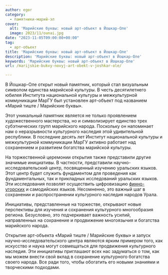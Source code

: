 ```yaml
---
author: egor
category:
  - памятники-марий-эл
cover:
  alt: 'Марийские буквы: новый арт-объект в Йошкар-Оле'
  image: 2023/11/ounai.jpg
date: "2023-11-05T09:00:00+00:00"
tag:
  - арт-объект
title: 'Марийские буквы: новый арт-объект в Йошкар-Оле'
description: 'Марийские буквы: новый арт-объект в Йошкар-Оле'
keywords: 'Марийские буквы: новый арт-объект в Йошкар-Оле'
url: /marijskie-bukvy-novyj-art-obekt-v-joshkar-ole/

---
```

В Йошкар-Оле открыт новый памятник, который стал визуальным символом единства марийской культуры. В честь десятилетнего юбилея Института национальной культуры и межкультурной коммуникации МарГУ был установлен арт-объект под названием «Марий тиште / Марийские буквы».

Этот уникальный памятник является не только проявлением художественного мастерства, но и символизирует единство трех субэтнических групп марийского народа. Поскольку он напоминает нам о неразрывности культурного наследия этой удивительной республики. В последние десять лет Институт национальной культуры и межкультурной коммуникации МарГУ активно работает над сохранением и развитием богатства марийской культуры.

На торжественной церемонии открытия также представили другие значимые инициативы. В частности, представили научно-исследовательский центр, посвященный изучению уральских языков. Этот центр будет служить фундаментом для проведения как фундаментальных, так и прикладных исследований уральских языков. Эти исследования позволят осуществить цифровизацию [финно-угорских](/kraski-i-ritmy-finno-ugorii-vystavka-konczert/) и самодийских языков. Несомненно, это важный шаг в сохранении и распространении культурного наследия народов Урала.

Инициативы, представленные на торжестве, открывают новые перспективы для изучения и сохранения культурного многообразия региона. Безусловно, это подчеркивает важность усилий, направленных на сохранение и продвижение многоязычия и богатства марийского народа.

Открытие арт-объекта «Марий тиште / Марийские буквы» и запуск научно-исследовательского центра являются ярким примером того, как искусство и наука могут совмещаться для продвижения культурного наследия. Эти инициативы приглашают всех нас задуматься о том, как мы можем внести свой вклад в сохранение культурного богатства своего народа. Все ради того, чтобы обогатить его новыми знаниями и творческими подходами.
